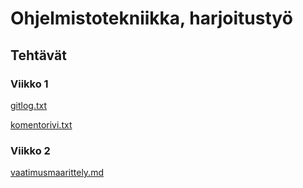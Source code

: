 <h1> Ohjelmistotekniikka, harjoitustyö </h1>
<h2> Tehtävät </h2>
<h3> Viikko 1 </h3>
<a href="https://github.com/johyy/ot-harjoitustyo/blob/master/laskarit/viikko1/gitlog.txt">gitlog.txt</a>

<a href="https://github.com/johyy/ot-harjoitustyo/blob/master/laskarit/viikko1/komentorivi.txt">komentorivi.txt</a>

<h3> Viikko 2 </h3>
<a href="https://github.com/johyy/ot-harjoitustyo/blob/master/yatzy-app/dokumentaatio/vaatimusmaarittely.md">vaatimusmaarittely.md</a>
